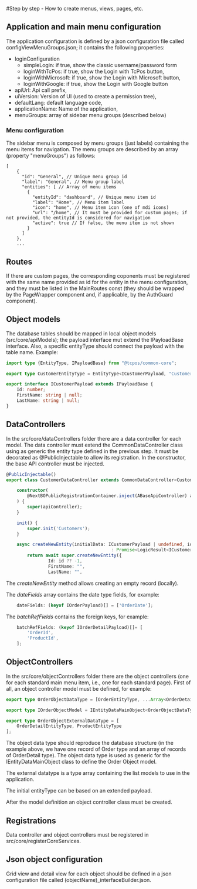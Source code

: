 #Step by step - How to create menus, views, pages, etc.

## Application and main menu configuration
The application configuration is defined by a json configuration file called configViewMenuGroups.json; it contains the following properties:
- loginConfiguration
    - simpleLogin: if true, show the classic username/password form
    - loginWithTcPos: if true, show the Login with TcPos button,
    - loginWithMicrosoft: if true, show the Login with Microsoft button,
    - loginWithGoogle: if true, show the Login with Google button
- apiUrl: Api call prefix,
- uiVersion: Version of UI (used to create a permission tree),
- defaultLang: default language code,
- applicationName: Name of the application,
- menuGroups: array of sidebar menu groups (described below)

### Menu configuration
The sidebar menu is composed by menu groups (just labels) containing the menu items for navigation. The menu groups are described by an array (property "menuGroups") as follows:

```
[
    {
      "id": "General", // Unique menu group id
      "label": "General", // Menu group label
      "entities": [ // Array of menu items
        {
          "entityId": "dashboard", // Unique menu item id
          "label": "Home", // Menu item label
          "icon": "home", // Menu item icon (one of mdi icons)
          "url": "/home", // It must be provided for custom pages; if not provided, the entityId is considered for navigation
          "active": true // If false, the menu item is not shown
        }
      ]
    },
    ...
```

## Routes
If there are custom pages, the corresponding coponents must be registered with the same name provided as id for the entity in the menu configuration, and they must be listed in the MainRoutes const (they should be wrapped by the PageWrapper component and, if applicable, by the AuthGuard component).

## Object models
The database tables should be mapped in local object models (src/core/apiModels); the payload interface mut extend the IPayloadBase interface. Also, a specific entityType should connect the payload with the table name. Example:

```ts
import type {EntityType, IPayloadBase} from "@tcpos/common-core";

export type CustomerEntityType = EntityType<ICustomerPayload, "Customers">;

export interface ICustomerPayload extends IPayloadBase {
    Id: number;
    FirstName: string | null;
    LastName: string | null;
}

```

## DataControllers
In the src/core/dataControllers folder there are a data controller for each model. The data controller must extend the CommonDataController class using as generic the entity type defined in the previous step. It must be decorated as @PublicInjectable to allow its registration. In the constructor, the base API controller must be injected.

```ts
@PublicInjectable()
export class CustomerDataController extends CommonDataController<CustomerEntityType> {

    constructor(
        @NextBOPublicRegistrationContainer.inject(ABaseApiController) apiController: ABaseApiController
    ) {
        super(apiController);
    }

    init() {
        super.init('Customers');
    }

    async createNewEntity(initialData: ICustomerPayload | undefined, id?: number)
                                        : Promise<LogicResult<ICustomerPayload>> {
        return await super.createNewEntity({
                Id: id ?? -1,
                FirstName: "",
                LastName: "",

```

The _createNewEntity_ method allows creating an empty record (locally).

The _dateFields_ array contains the date type fields, for example:

```ts
    dateFields: (keyof IOrderPayload)[] = ['OrderDate'];
```

The _batchRefFields_ contains the foreign keys, for example:

```ts
    batchRefFields: (keyof IOrderDetailPayload)[]= [
        'OrderId',
        'ProductId',
    ];

```

## ObjectControllers
In the src/core/objectControllers folder there are the object controllers (one for each standard main menu item, i.e., one for each standard page). First of all, an object controller model must be defined, for example:
```ts
export type OrderObjectDataType = [OrderEntityType, ...Array<OrderDetailEntityType>];

export type IOrderObjectModel = IEntityDataMainObject<OrderObjectDataType>;

export type OrderObjectExternalDataType = [
    OrderDetailEntityType, ProductEntityType
];
```
The object data type should reproduce the database structure (in the example above, we have one record of Order type and an array of records of OrderDetail type). The object data type is used as generic for the IEntityDataMainObject class to define the Order Object model.

The external datatype is a type array containing the list models to use in the application.

The initial entityType can be based on an extended payload.

After the model definition an object controller class must be created.


## Registrations

Data controller and object controllers must be registered in src/core/registerCoreServices.

## Json object configuration

Grid view and detail view for each object should be defined in a json configuration file called (objectName)_interfaceBuilder.json.